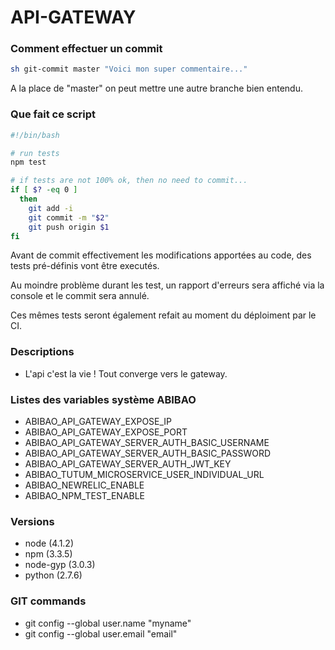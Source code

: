 # API-GATEWAY

### Comment effectuer un commit

```bash
sh git-commit master "Voici mon super commentaire..."
```

A la place de "master" on peut mettre une autre branche bien entendu.

### Que fait ce script

```bash
#!/bin/bash

# run tests
npm test

# if tests are not 100% ok, then no need to commit...
if [ $? -eq 0 ]
  then
    git add -i
    git commit -m "$2"
    git push origin $1
fi
```

Avant de commit effectivement les modifications apportées au code, des tests pré-définis vont être executés.

Au moindre problème durant les test, un rapport d'erreurs sera affiché via la console et le commit sera annulé.

Ces mêmes tests seront également refait au moment du déploiment par le CI.

### Descriptions

- L'api c'est la vie ! Tout converge vers le gateway.
 
### Listes des variables système ABIBAO

- ABIBAO_API_GATEWAY_EXPOSE_IP
- ABIBAO_API_GATEWAY_EXPOSE_PORT
- ABIBAO_API_GATEWAY_SERVER_AUTH_BASIC_USERNAME
- ABIBAO_API_GATEWAY_SERVER_AUTH_BASIC_PASSWORD
- ABIBAO_API_GATEWAY_SERVER_AUTH_JWT_KEY
- ABIBAO_TUTUM_MICROSERVICE_USER_INDIVIDUAL_URL
- ABIBAO_NEWRELIC_ENABLE
- ABIBAO_NPM_TEST_ENABLE

### Versions

- node (4.1.2)
- npm (3.3.5)
- node-gyp (3.0.3)
- python (2.7.6)

### GIT commands

- git config --global user.name "myname"
- git config --global user.email "email"